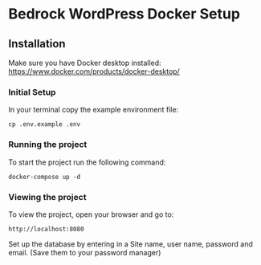 # Bedrock WordPress Docker Setup

## Installation

Make sure you have Docker desktop installed: https://www.docker.com/products/docker-desktop/

### Initial Setup

In your terminal copy the example environment file: 

```
cp .env.example .env
```

### Running the project

To start the project run the following command:

```
docker-compose up -d
```

### Viewing the project

To view the project, open your browser and go to:

```
http://localhost:8080
```

Set up the database by entering in a Site name, user name, password and email. (Save them to your password manager)
